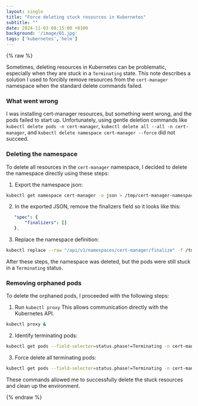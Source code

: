 ```yaml
---
layout: single
title: "Force deleting stuck resources in Kubernetes"
subtitle: ""
date: 2024-11-03 08:15:00 +0100
background: '/image/01.jpg'
tags: ['kubernetes','helm']
---
```


{% raw %}


Sometimes, deleting resources in Kubernetes can be problematic, especially when they are stuck in a `Terminating` state. This note describes a solution I used to forcibly remove resources from the `cert-manager` namespace when the standard delete commands failed.

### What went wrong

I was installing cert-manager resources, but something went wrong, and the pods failed to start up. Unfortunately, using gentle deletion commands like `kubectl delete pods -n cert-manager`, `kubectl delete all --all -n cert-manager`, and `kubectl delete namespace cert-manager --force` did not succeed.

### Deleting the namespace

To delete all resources in the `cert-manager` namespace, I decided to delete the namespace directly using these steps:

1. Export the namespace json:

```bash
kubectl get namespace cert-manager -o json > /tmp/cert-manager-namespace.json
```

2. In the exported JSON, remove the finalizers field so it looks like this:

```yaml
   "spec": {
       "finalizers": []
   },   
```

3. Replace the namespace definition:

```bash
kubectl replace --raw "/api/v1/namespaces/cert-manager/finalize" -f /tmp/cert-manager-namespace.json
```

After these steps, the namespace was deleted, but the pods were still stuck in a `Terminating` status.

### Removing orphaned pods

To delete the orphaned pods, I proceeded with the following steps:

1. Run ``kubectl proxy`` This allows communication directly with the Kubernetes API.

```bash
kubectl proxy &
```

2. Identify terminating pods:

```bash
kubectl get pods --field-selector=status.phase!=Terminating -n cert-manager
```

3. Force delete all terminating pods:

```bash
kubectl get pods --field-selector=status.phase!=Terminating -n cert-manager -o json | jq -r '.items[] | "kubectl delete pod \(.metadata.name) -n \(.metadata.namespace) --grace-period=0 --force"' | sh
```

These commands allowed me to successfully delete the stuck resources and clean up the environment.



{% endraw %}

